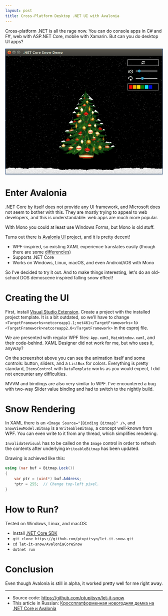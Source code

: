 ```yaml
---
layout: post
title: Cross-Platform Desktop .NET UI with Avalonia
---
```


Cross-platform .NET is all the rage now. You can do console apps in C# and F#, 
web with ASP.NET Core, mobile with Xamarin. But can you do desktop UI apps?

![UI demo gif](../images/let-it-snow-tree.gif)

# Enter Avalonia

.NET Core by itself does not provide any UI framework, and Microsoft does not seem to bother with this.
They are mostly trying to appeal to web developers, and this is understandable: web apps are much more popular.

With Mono you could at least use Windows Forms, but Mono is old stuff.

Turns out there is [Avalonia UI](https://github.com/AvaloniaUI/Avalonia) project, and it is pretty decent!
* WPF-inspired, so existing XAML experience translates easily (though there are some [differencies](http://avaloniaui.net/tutorial/from-wpf.html))
* Supports .NET Core
* Works on Windows, Linux, macOS, and even Android/iOS with Mono

So I've decided to try it out. And to make things interesting, let's do an old-school DOS demoscene inspired falling snow effect!

# Creating the UI

First, install [Visual Studio Extension](https://marketplace.visualstudio.com/items?itemName=AvaloniaTeam.AvaloniaforVisualStudio).
Create a project with the installed project template. It is a bit outdated, so we'll have to change 
`<TargetFrameworks>netcoreapp1.1;net461</TargetFrameworks>` to `<TargetFramework>netcoreapp2.0</TargetFramework>` in the csproj file.

We are presented with regular WPF files: `App.xaml`, `MainWindow.xaml`, and their code-behind.
XAML Designer did not work for me, but who uses it, anyway?

On the screenshot above you can see the animation itself and some controls: button, sliders, and a `ListBox` for colors.
Everything is pretty standard, `ItemsControl` with `DataTemplate` works as you would expect, I did not encounter any difficulties.

MVVM and bindings are also very similar to WPF.
I've encountered a bug with two-way Slider value binding and had to switch to the nightly build.

# Snow Rendering

In XAML there is an `<Image Source="{Binding Bitmap}" />`, and `SnowViewModel.Bitmap` is a
`WriteableBitmap`, a concept well-known from WPF. You can even write to it from any thread, which simplifies rendering.

`InvalidateVisual` has to be called on the `Image` control in order to refresh the contents after
underlying `WriteableBitmap` has been updated.

Drawing is achieved like this:

```cs
using (var buf = Bitmap.Lock())
{
    var ptr = (uint*) buf.Address;
    *ptr = 255;  // Change top-left pixel.
}
```

# How to Run?

Tested on Windows, Linux, and macOS:
* Install [.NET Core SDK](https://www.microsoft.com/net/download)
* `git clone https://github.com/ptupitsyn/let-it-snow.git`
* `cd let-it-snow/AvaloniaCoreSnow`
* `dotnet run`


# Conclusion

Even though Avalonia is still in alpha, it worked pretty well for me right away.



---
* Source code: https://github.com/ptupitsyn/let-it-snow
* This article in Russian: [Кроссплатформенная новогодняя демка на .NET Core и Avalonia](https://habrahabr.ru/post/345708/)